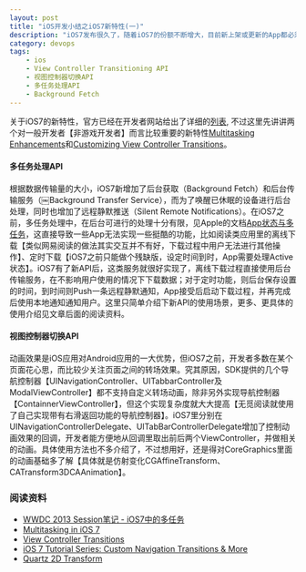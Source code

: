 ```yaml
---
layout: post
title: "iOS开发小结之iOS7新特性(一)"
description: "iOS7发布很久了，随着iOS7的份额不断增大，目前新上架或更新的App都必须使用SDK7编译，也该是时候汇总一下iOS7的一些新特性，方便大家更深入利用这些新特性创造更酷炫、体验更好的App"
category: devops
tags:
    - ios
    - View Controller Transitioning API
    - 视图控制器切换API
    - 多任务处理API
    - Background Fetch
---
```


关于iOS7的新特性，官方已经在开发者网站给出了详细的[列表](https://developer.apple.com/library/ios/releasenotes/General/WhatsNewIniOS/Articles/iOS7.html), 不过这里先讲讲两个对一般开发者【非游戏开发者】而言比较重要的新特性[Multitasking Enhancements](https://developer.apple.com/library/ios/releasenotes/General/WhatsNewIniOS/Articles/iOS7.html#//apple_ref/doc/uid/TP40013162-SW10)和[Customizing View Controller Transitions](https://developer.apple.com/library/ios/releasenotes/General/WhatsNewIniOS/Articles/iOS7.html#//apple_ref/doc/uid/TP40013162-SW19)。

#### 多任务处理API ####
根据数据传输量的大小，iOS7新增加了后台获取（Background Fetch）和后台传输服务（￼Background Transfer Service），而为了唤醒已休眠的设备进行后台处理，同时也增加了远程静默推送（Silent Remote Notifications）。在iOS7之前，多任务处理中，在后台可进行的处理十分有限，见Apple的文档[App状态与多任务](https://developer.apple.com/library/ios/documentation/iPhone/Conceptual/iPhoneOSProgrammingGuide/ManagingYourApplicationsFlow/ManagingYourApplicationsFlow.html#//apple_ref/doc/uid/TP40007072-CH4-SW20)，这直接导致一些App无法实现一些挺酷的功能，比如阅读类应用里的离线下载【类似网易阅读的做法其实交互并不有好，下载过程中用户无法进行其他操作】、定时下载【iOS7之前只能做个残缺版，设定时间到时，App需要处理Active状态】。iOS7有了新API后，这类服务就很好实现了，离线下载过程直接使用后台传输服务，在不影响用户使用的情况下下载数据；对于定时功能，则后台保存设置的时间，到时间则Push一条远程静默通知，App接受后启动下载过程，并再完成后使用本地通知通知用户。这里只简单介绍下新API的使用场景，更多、更具体的使用介绍见文章后面的阅读资料。

#### 视图控制器切换API ####
动画效果是iOS应用对Android应用的一大优势，但iOS7之前，开发者多数在某个页面花心思，而比较少关注页面之间的转场效果。究其原因，SDK提供的几个导航控制器【UINavigationController、UITabbarController及ModalViewController】都不支持自定义转场动画，除非另外实现导航控制器【ContainnerViewController】，但这个实现复杂度就大大提高【无觅阅读就使用了自己实现带有右滑返回功能的导航控制器】。iOS7里分别在UINavigationControllerDelegate、UITabBarControllerDelegate增加了控制动画效果的回调，开发者能方便地从回调里取出前后两个ViewController，并做相关的动画。具体使用方法也不多介绍了，不过想用好，还是得对CoreGraphics里面的动画基础多了解【具体就是仿射变化CGAffineTransform、CATransform3DCAAnimation】。


### 阅读资料 ###
* [WWDC 2013 Session笔记 - iOS7中的多任务](http://onevcat.com/2013/08/ios7-background-multitask/)
* [Multitasking in iOS 7](http://www.objc.io/issue-5/multitasking.html)
* [View Controller Transitions](http://www.objc.io/issue-5/view-controller-transitions.html)
* [iOS 7 Tutorial Series: Custom Navigation Transitions & More](http://www.captechconsulting.com/blog/tyler-tillage/ios-7-tutorial-series-custom-navigation-transitions-more)
* [Quartz 2D Transform](https://developer.apple.com/library/mac/documentation/graphicsimaging/conceptual/drawingwithquartz2d/dq_affine/dq_affine.html#//apple_ref/doc/uid/TP30001066-CH204-CJBECIAD)